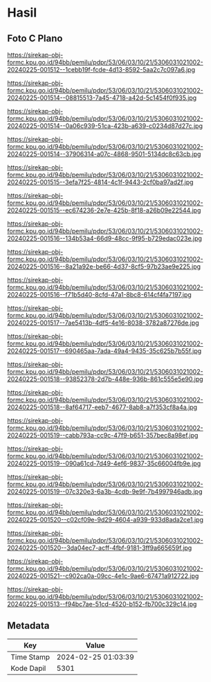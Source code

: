 # Hasil

## Foto C Plano

https://sirekap-obj-formc.kpu.go.id/94bb/pemilu/pdpr/53/06/03/10/21/5306031021002-20240225-001512--1cebb19f-fcde-4d13-8592-5aa2c7c097a6.jpg

https://sirekap-obj-formc.kpu.go.id/94bb/pemilu/pdpr/53/06/03/10/21/5306031021002-20240225-001514--08815513-7a45-4718-a42d-5c1454f0f935.jpg

https://sirekap-obj-formc.kpu.go.id/94bb/pemilu/pdpr/53/06/03/10/21/5306031021002-20240225-001514--0a06c939-51ca-423b-a639-c0234d87d27c.jpg

https://sirekap-obj-formc.kpu.go.id/94bb/pemilu/pdpr/53/06/03/10/21/5306031021002-20240225-001514--37906314-a07c-4868-9501-5134dc8c63cb.jpg

https://sirekap-obj-formc.kpu.go.id/94bb/pemilu/pdpr/53/06/03/10/21/5306031021002-20240225-001515--3efa7f25-4814-4c1f-9443-2cf0ba97ad2f.jpg

https://sirekap-obj-formc.kpu.go.id/94bb/pemilu/pdpr/53/06/03/10/21/5306031021002-20240225-001515--ec674236-2e7e-425b-8f18-a26b09e22544.jpg

https://sirekap-obj-formc.kpu.go.id/94bb/pemilu/pdpr/53/06/03/10/21/5306031021002-20240225-001516--134b53a4-66d9-48cc-9f95-b729edac023e.jpg

https://sirekap-obj-formc.kpu.go.id/94bb/pemilu/pdpr/53/06/03/10/21/5306031021002-20240225-001516--8a21a92e-be66-4d37-8cf5-97b23ae9e225.jpg

https://sirekap-obj-formc.kpu.go.id/94bb/pemilu/pdpr/53/06/03/10/21/5306031021002-20240225-001516--f71b5d40-8cfd-47a1-8bc8-614cf4fa7197.jpg

https://sirekap-obj-formc.kpu.go.id/94bb/pemilu/pdpr/53/06/03/10/21/5306031021002-20240225-001517--7ae5413b-4df5-4e16-8038-3782a87276de.jpg

https://sirekap-obj-formc.kpu.go.id/94bb/pemilu/pdpr/53/06/03/10/21/5306031021002-20240225-001517--690465aa-7ada-49a4-9435-35c625b7b55f.jpg

https://sirekap-obj-formc.kpu.go.id/94bb/pemilu/pdpr/53/06/03/10/21/5306031021002-20240225-001518--93852378-2d7b-448e-936b-861c555e5e90.jpg

https://sirekap-obj-formc.kpu.go.id/94bb/pemilu/pdpr/53/06/03/10/21/5306031021002-20240225-001518--8af64717-eeb7-4677-8ab8-a7f353cf8a4a.jpg

https://sirekap-obj-formc.kpu.go.id/94bb/pemilu/pdpr/53/06/03/10/21/5306031021002-20240225-001519--cabb793a-cc9c-47f9-b651-357bec8a98ef.jpg

https://sirekap-obj-formc.kpu.go.id/94bb/pemilu/pdpr/53/06/03/10/21/5306031021002-20240225-001519--090a61cd-7d49-4ef6-9837-35c66004fb9e.jpg

https://sirekap-obj-formc.kpu.go.id/94bb/pemilu/pdpr/53/06/03/10/21/5306031021002-20240225-001519--07c320e3-6a3b-4cdb-9e9f-7b4997946adb.jpg

https://sirekap-obj-formc.kpu.go.id/94bb/pemilu/pdpr/53/06/03/10/21/5306031021002-20240225-001520--c02cf09e-9d29-4604-a939-933d8ada2ce1.jpg

https://sirekap-obj-formc.kpu.go.id/94bb/pemilu/pdpr/53/06/03/10/21/5306031021002-20240225-001520--3da04ec7-acff-4fbf-9181-3ff9a665659f.jpg

https://sirekap-obj-formc.kpu.go.id/94bb/pemilu/pdpr/53/06/03/10/21/5306031021002-20240225-001521--c902ca0a-09cc-4e1c-9ae6-67471a912722.jpg

https://sirekap-obj-formc.kpu.go.id/94bb/pemilu/pdpr/53/06/03/10/21/5306031021002-20240225-001513--f94bc7ae-51cd-4520-b152-fb700c329c14.jpg


## Metadata

| Key        | Value               |
| ---------- | ------------------- |
| Time Stamp | 2024-02-25 01:03:39 |
| Kode Dapil | 5301                |



